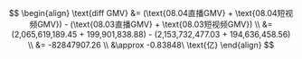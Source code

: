$$
\begin{align}
\text{diff GMV} &= (\text{08.04直播GMV} + \text{08.04短视频GMV}) - (\text{08.03直播GMV} + \text{08.03短视频GMV}) \\
&= (2,065,619,189.45 + 199,901,838.88) - (2,153,732,477.03 + 194,636,458.56) \\
&= -82847907.26 \\
&\approx -0.83848\ \text{亿}
\end{align}
$$


